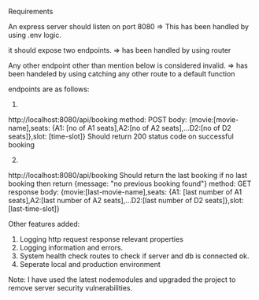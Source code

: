 Requirements

An express server should listen on port 8080
=> This has been handled by using .env logic.

it should expose two endpoints.
=> has been handled by using router 

Any other endpoint other than mention below is considered invalid.
=> has been handeled by using catching any other route to a default function

endpoints are as follows:

1.

http://localhost:8080/api/booking
method: POST
body: {movie:[movie-name],seats: {A1: [no of A1 seats],A2:[no of A2 seats],...D2:[no of D2 seats]},slot: [time-slot]}
Should return 200 status code on successful booking

2.

http://localhost:8080/api/booking
Should return the last booking if no last booking then return {message: "no previous booking found"}
method: GET
response body: {movie:[last-movie-name],seats: {A1: [last number of A1 seats],A2:[last number of A2 seats],...D2:[last number of D2 seats]},slot: [last-time-slot]}

Other features added:

1. Logging http request response relevant properties
2. Logging information and errors.
3. System health check routes to check if server and db is connected ok.
4. Seperate local and production environment

Note:
I have used the latest nodemodules and upgraded the project to remove server security vulnerabilities.